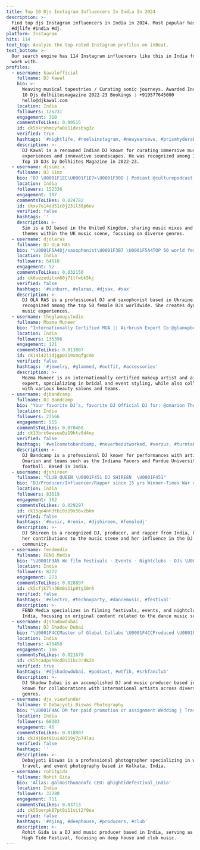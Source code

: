 ```yaml
---
title: Top 10 Djs Instagram Influencers In India In 2024
description: >-
  Find top djs Instagram influencers in India in 2024. Most popular hashtags:
  #djlife #india #dj.
platform: Instagram
hits: 114
text_top: Analyze the top-rated Instagram profiles on inBeat.
text_bottom: >-
  Our search engine has 114 Instagram influencers like this in India for you to
  work with.
profiles:
  - username: kawalofficial
    fullname: DJ Kawal
    bio: >-
      Weaving musical tapestries / Curating sonic journeys. Awarded India’s Top
      10 Djs delhiitesmagazine 2022-23 Bookings : +919577645000
      hello@djkawal.com
    location: India
    followers: 126231
    engagement: 310
    commentsToLikes: 0.00515
    id: ck5hkryhmiyfa0i11dvsbsg3z
    verified: true
    hashtags: '#nightlife, #reelsinstagram, #newyearseve, #prismhyderabad'
    description: >-
      DJ Kawal is a renowned Indian DJ known for curating immersive musical
      experiences and innovative soundscapes. He was recognized among India's
      Top 10 DJs by Delhiites Magazine in 2022-23.
  - username: djsimz.x
    fullname: DJ Simz
    bio: "DJ \U0001F1EC\U0001F1E7>\U0001F30D | Podcast @culturepodcast \U0001F399️ TikTok: 300k+ [djsimz.x] All Enquiries: DJSimzManagement@gmail.com"
    location: India
    followers: 152336
    engagement: 107
    commentsToLikes: 0.024782
    id: ckxv7u14dd51c0j23il38p6ev
    verified: false
    hashtags: ''
    description: >-
      Sim is a DJ based in the United Kingdom, sharing music mixes and exploring
      themes within the UK music scene, focusing on diverse genres.
  - username: djolaras
    fullname: DJ OLA RAS
    bio: "\U0001F5A4Dj/saxophonist\U0001F3B7 \U0001F5A4TOP 50 world female djs\U0001F3B7 \U0001F5A4For booking contact: +380 63 889 2296 Ira iryna@columbusartist.com"
    location: India
    followers: 64610
    engagement: 52
    commentsToLikes: 0.032156
    id: ck6uezeditxm60j71tfwbk5kj
    verified: false
    hashtags: '#sunburn, #olaras, #djsax, #sax'
    description: >-
      DJ OLA RAS is a professional DJ and saxophonist based in Ukraine,
      recognized among the top 50 female DJs worldwide. She creates dynamic
      music experiences.
  - username: theglamupstudio
    fullname: Mozma Muneer
    bio: "Internationally Certified MUA || Airbrush Expert Co:@glamupbeautysalon.tly @theglamupsquad Groom Stylist @djsagy.official Travel Globally \U0001F30D(Kannur\U0001F4CD)"
    location: India
    followers: 135396
    engagement: 121
    commentsToLikes: 0.013887
    id: ck14i42iidjgp0i19xmqfgcmb
    verified: false
    hashtags: '#jewelry, #glammed, #outfit, #accessories'
    description: >-
      Mozma Muneer is an internationally certified makeup artist and airbrush
      expert, specializing in bridal and event styling, while also collaborating
      with various beauty salons and teams.
  - username: djbandcamp
    fullname: DJ Bandcamp
    bio: "Your favorite DJ’s, favorite DJ Official DJ for: @omarion The Indiana @pacers \U0001F3C0 Purdue University’s @boilerfootball \U0001F3C8 Xavier University’s @xaviermbb \U0001F3C0"
    location: India
    followers: 27566
    engagement: 555
    commentsToLikes: 0.070468
    id: ck13brc6ewsuw0i19htv8d4np
    verified: false
    hashtags: '#welcometobandcamp, #neverbeoutworked, #verzuz, #turntablesandsneakers'
    description: >-
      DJ Bandcamp is a professional DJ known for performances with artists like
      Omarion and teams such as the Indiana Pacers and Purdue University
      football. Based in India.
  - username: djshireen
    fullname: "CLUB QUEEN \U0001F451 DJ SHIREEN  \U0001F451"
    bio: "DJ/Producer/Influencer/Rapper since 15 yrs Winner-Times War of DJs\U0001F3A7Ranked in Top10 Indian DJs\U0001F3A7BrandAmbassador V-MODA #djshireen #clubqueen"
    location: India
    followers: 83619
    engagement: 162
    commentsToLikes: 0.029297
    id: ck15qo4nh3tbi0i19x56vzbkm
    verified: false
    hashtags: '#music, #remix, #djshireen, #femaledj'
    description: >-
      DJ Shireen is a recognized DJ, producer, and rapper from India, known for
      her contributions to the music scene and her influence in the DJ
      community.
  - username: fendmedia
    fullname: FEND Media
    bio: "\U0001F3A5 We film Festivals · Events · Nightclubs · DJs \U0001F195 Original Content Only ⏳ The Dance Scene Will Return"
    location: India
    followers: 8272
    engagement: 273
    commentsToLikes: 0.028897
    id: ck5cfjk7ln36m0i11p8tg10r6
    verified: false
    hashtags: '#electro, #technoparty, #dancemusic, #festival'
    description: >-
      FEND Media specializes in filming festivals, events, and nightclubs in
      India, focusing on original content related to the dance music scene.
  - username: djshadowdubai
    fullname: DJ Shadow Dubai
    bio: "\U0001F4CCMaster of Global Collabs \U0001F4CCProduced \U0001F53D @jasonderulo @richforever @lilpump @yoyohoneysingh @pitbull @duttypaul @gururandhawa @badboyshah @iambohemia"
    location: India
    followers: 478450
    engagement: 106
    commentsToLikes: 0.021679
    id: ck5hcadpxh0cd0i11kc3r4k2b
    verified: true
    hashtags: '#djshadowdubai, #podcast, #wtfih, #srkfanclub'
    description: >-
      DJ Shadow Dubai is an accomplished DJ and music producer based in India,
      known for collaborations with international artists across diverse music
      genres.
  - username: djs_viewfinder
    fullname: © Debajyoti Biswas Photography
    bio: "\U0001F4AC DM for paid promotion or assignment Wedding | Travel | Portfolio | Event Engineer : Photographer \U0001F4CDkolkata, India"
    location: India
    followers: 60303
    engagement: 46
    commentsToLikes: 0.018807
    id: ck14j6ot6iui40i19y7p74lau
    verified: false
    hashtags: ''
    description: >-
      Debajyoti Biswas is a professional photographer specializing in weddings,
      travel, and event photography based in Kolkata, India.
  - username: rohitgida
    fullname: Rohit Gida
    bio: 'Alias: @almosthumanofc CEO: @hightidefestival_india'
    location: India
    followers: 33280
    engagement: 711
    commentsToLikes: 0.03713
    id: ck55oerpk87pt0i11vit2f0oa
    verified: false
    hashtags: '#djing, #deephouse, #producers, #club'
    description: >-
      Rohit Gida is a DJ and music producer based in India, serving as CEO of
      High Tide Festival, focusing on deep house and club music.
---
```


